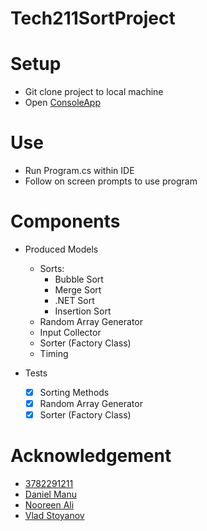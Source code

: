 # Tech211SortProject

# Setup 
- Git clone project to local machine
- Open [ConsoleApp](./ConsoleAppSortArray/ConsoleAppSortArray.sln)

# Use
- Run Program.cs within IDE
- Follow on screen prompts to use program

# Components

- Produced Models
  - Sorts:
    - Bubble Sort
    - Merge Sort
    - .NET Sort
    - Insertion Sort
  - Random Array Generator
  - Input Collector
  - Sorter (Factory Class)
  - Timing

- Tests
  - [x] Sorting Methods
  - [x] Random Array Generator
  - [x] Sorter (Factory Class)
  
# Acknowledgement
- [3782291211](https://github.com/3782291211)
- [Daniel Manu](https://github.com/DanielManuM)
- [Nooreen Ali](https://github.com/HumidTurtle)
- [Vlad Stoyanov](https://github.com/VladStoyanovADP)
